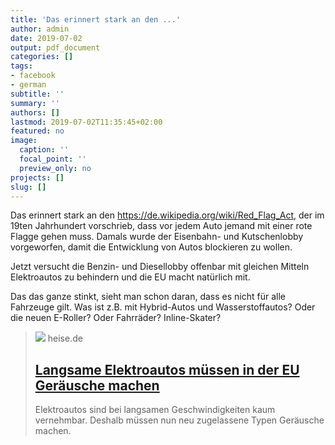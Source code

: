 ```yaml
---
title: 'Das erinnert stark an den ...'
author: admin
date: 2019-07-02
output: pdf_document
categories: []
tags:
- facebook
- german
subtitle: ''
summary: ''
authors: []
lastmod: 2019-07-02T11:35:45+02:00
featured: no
image:
  caption: ''
  focal_point: ''
  preview_only: no
projects: []
slug: []
---
```

Das erinnert stark an den https://de.wikipedia.org/wiki/Red_Flag_Act, der im 19ten Jahrhundert vorschrieb, dass vor jedem Auto jemand mit einer rote Flagge gehen muss. Damals wurde der Eisenbahn- und Kutschenlobby vorgeworfen, damit die Entwicklung von Autos blockieren zu wollen. 

Jetzt versucht die Benzin- und Diesellobby offenbar mit gleichen Mitteln Elektroautos zu behindern und die EU macht natürlich mit. 

Das das ganze stinkt, sieht man schon daran, dass es nicht für alle Fahrzeuge gilt. Was ist z.B. mit Hybrid-Autos und Wasserstoffautos? Oder die neuen E-Roller? Oder Fahrräder? Inline-Skater?
> [![](https://heise.cloudimg.io/bound/1200x1200/q85.png-lossy-85.webp-lossy-85.foil1/_www-heise-de_/imgs/18/2/7/0/5/2/7/6/00-a24484aa7550303b-c78f44d34a065fa2.jpeg)](https://www.heise.de/newsticker/meldung/Langsame-Elektroautos-muessen-in-der-EU-Geraeusche-machen-4458749.html)
> heise.de
> ## [Langsame Elektroautos müssen in der EU Geräusche machen](https://www.heise.de/newsticker/meldung/Langsame-Elektroautos-muessen-in-der-EU-Geraeusche-machen-4458749.html)
>
>Elektroautos sind bei langsamen Geschwindigkeiten kaum vernehmbar. Deshalb müssen nun neu zugelassene Typen Geräusche machen.

